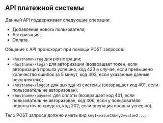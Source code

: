 ## API платежной системы ##
Данный API поддерживает следующие операции:
* Добавление нового пользователя;
* Авторизация;
* Оплата.

Общение с API происходит при помощи POST запросов:

* ``<hostname>/reg`` для регистрации;
* ``<hostname>/login`` для авторизации
  (возвращает токен, если авторизация прошла успешно,
  код 423 в случае, если превышено количество ошибок за 5 минут,
  код 403, если указанные данные некорректны);
* ``<hostname>/logout`` для выхода из системы
  (возвращает код 401, если пользователь не авторизован);
* ``<hostname>/payment`` для оплаты
  (возвращает код 401, если пользователь не авторизован,
  код 406, если у пользователя недостаточно средств,
  код 202, если операция прошла успешно).
  
Тело POST запроса должно иметь вид ``key1=value1&key2=value2...``.
